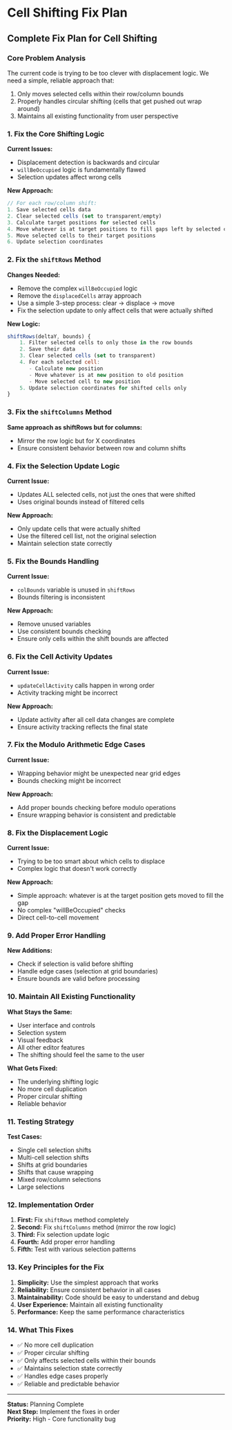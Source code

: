 # Cell Shifting Fix Plan

## **Complete Fix Plan for Cell Shifting**

### **Core Problem Analysis**
The current code is trying to be too clever with displacement logic. We need a simple, reliable approach that:
1. Only moves selected cells within their row/column bounds
2. Properly handles circular shifting (cells that get pushed out wrap around)
3. Maintains all existing functionality from user perspective

### **1. Fix the Core Shifting Logic**

**Current Issues:**
- Displacement detection is backwards and circular
- `willBeOccupied` logic is fundamentally flawed
- Selection updates affect wrong cells

**New Approach:**
```javascript
// For each row/column shift:
1. Save selected cells data
2. Clear selected cells (set to transparent/empty)
3. Calculate target positions for selected cells
4. Move whatever is at target positions to fill gaps left by selected cells
5. Move selected cells to their target positions
6. Update selection coordinates
```

### **2. Fix the `shiftRows` Method**

**Changes Needed:**
- Remove the complex `willBeOccupied` logic
- Remove the `displacedCells` array approach
- Use a simple 3-step process: clear → displace → move
- Fix the selection update to only affect cells that were actually shifted

**New Logic:**
```javascript
shiftRows(deltaY, bounds) {
    1. Filter selected cells to only those in the row bounds
    2. Save their data
    3. Clear selected cells (set to transparent)
    4. For each selected cell:
       - Calculate new position
       - Move whatever is at new position to old position
       - Move selected cell to new position
    5. Update selection coordinates for shifted cells only
}
```

### **3. Fix the `shiftColumns` Method**

**Same approach as shiftRows but for columns:**
- Mirror the row logic but for X coordinates
- Ensure consistent behavior between row and column shifts

### **4. Fix the Selection Update Logic**

**Current Issue:**
- Updates ALL selected cells, not just the ones that were shifted
- Uses original bounds instead of filtered cells

**New Approach:**
- Only update cells that were actually shifted
- Use the filtered cell list, not the original selection
- Maintain selection state correctly

### **5. Fix the Bounds Handling**

**Current Issue:**
- `colBounds` variable is unused in `shiftRows`
- Bounds filtering is inconsistent

**New Approach:**
- Remove unused variables
- Use consistent bounds checking
- Ensure only cells within the shift bounds are affected

### **6. Fix the Cell Activity Updates**

**Current Issue:**
- `updateCellActivity` calls happen in wrong order
- Activity tracking might be incorrect

**New Approach:**
- Update activity after all cell data changes are complete
- Ensure activity tracking reflects the final state

### **7. Fix the Modulo Arithmetic Edge Cases**

**Current Issue:**
- Wrapping behavior might be unexpected near grid edges
- Bounds checking might be incorrect

**New Approach:**
- Add proper bounds checking before modulo operations
- Ensure wrapping behavior is consistent and predictable

### **8. Fix the Displacement Logic**

**Current Issue:**
- Trying to be too smart about which cells to displace
- Complex logic that doesn't work correctly

**New Approach:**
- Simple approach: whatever is at the target position gets moved to fill the gap
- No complex "willBeOccupied" checks
- Direct cell-to-cell movement

### **9. Add Proper Error Handling**

**New Additions:**
- Check if selection is valid before shifting
- Handle edge cases (selection at grid boundaries)
- Ensure bounds are valid before processing

### **10. Maintain All Existing Functionality**

**What Stays the Same:**
- User interface and controls
- Selection system
- Visual feedback
- All other editor features
- The shifting should feel the same to the user

**What Gets Fixed:**
- The underlying shifting logic
- No more cell duplication
- Proper circular shifting
- Reliable behavior

### **11. Testing Strategy**

**Test Cases:**
- Single cell selection shifts
- Multi-cell selection shifts
- Shifts at grid boundaries
- Shifts that cause wrapping
- Mixed row/column selections
- Large selections

### **12. Implementation Order**

1. **First:** Fix `shiftRows` method completely
2. **Second:** Fix `shiftColumns` method (mirror the row logic)
3. **Third:** Fix selection update logic
4. **Fourth:** Add proper error handling
5. **Fifth:** Test with various selection patterns

### **13. Key Principles for the Fix**

1. **Simplicity:** Use the simplest approach that works
2. **Reliability:** Ensure consistent behavior in all cases
3. **Maintainability:** Code should be easy to understand and debug
4. **User Experience:** Maintain all existing functionality
5. **Performance:** Keep the same performance characteristics

### **14. What This Fixes**

- ✅ No more cell duplication
- ✅ Proper circular shifting
- ✅ Only affects selected cells within their bounds
- ✅ Maintains selection state correctly
- ✅ Handles edge cases properly
- ✅ Reliable and predictable behavior

---

**Status:** Planning Complete  
**Next Step:** Implement the fixes in order  
**Priority:** High - Core functionality bug
